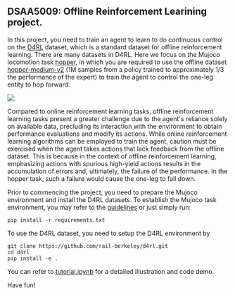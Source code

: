 ## DSAA5009: Offline Reinforcement Learining project.

In this project, you need to train an agent to learn to do continuous control on the 
[D4RL](https://github.com/digital-brain-sh/d4rl) dataset, which is a standard dataset for offline 
reinforcement learning. There are many datasets in D4RL. Here we focus on the Mujoco locomotion task
[hopper](https://www.gymlibrary.dev/environments/mujoco/hopper/), in which you are required to use the offline dataset 
[hopper-medium-v2](https://github.com/Farama-Foundation/d4rl/wiki/Tasks) (1M samples from a policy trained to 
approximately 1/3 the performance of the expert) to train the agent to control the one-leg entity to hop forward:

![](hopper.gif)

Compared to online reinforcement learning tasks, offline reinforcement learning tasks present a greater challenge due
to the agent's reliance solely on available data, precluding its interaction with the environment to obtain performance 
evaluations and modify its actions. While online reinforcement learning algorithms can be employed to train
the agent, caution must be exercised when the agent takes actions that lack feedback from the offline dataset. This is 
because in the context of offline reinforcement learning, emphasizing actions with spurious high-yield actions results 
in the accumulation of errors and, ultimately, the failure of the performance. In the hopper task, 
such a failure would cause the one-leg to fall down.

Prior to commencing the project, you need to prepare the Mujoco environment and install the D4RL datasets. 
To establish the Mujoco task environment, you may refer to the [guidelines](https://ivanvoid.github.io/voidlog.github.io/2022/05/27/d4rl_installation.html)
or just simply run:
```
pip install -r requirements.txt
```
To use the D4RL dataset, you need to setup the D4RL environment by 
```
git clone https://github.com/rail-berkeley/d4rl.git
cd d4rl
pip install -e .
```


You can refer to [tutorial.ipynb](tutorial.ipynb) for a detailed illustration and code demo.

Have fun!


